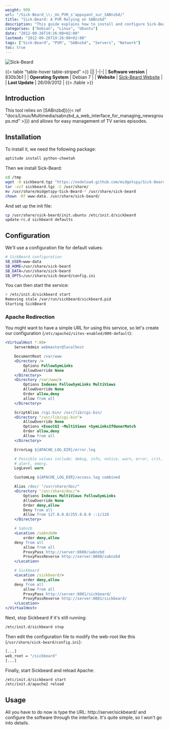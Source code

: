 ```yaml
---
weight: 999
url: "/Sick-Beard_\\:_Un_PVR_s'appuyant_sur_SABnzbd/"
title: "Sick-Beard: A PVR Relying on SABnzbd"
description: "This guide explains how to install and configure Sick-Beard, a PVR tool that works with SABnzbd to easily manage TV series episodes on Debian systems."
categories: ["Debian", "Linux", "Ubuntu"]
date: "2012-09-26T19:26:00+02:00"
lastmod: "2012-09-26T19:26:00+02:00"
tags: ["Sick-Beard", "PVR", "SABnzbd", "Servers", "Network"]
toc: true
---
```


![Sick-Beard](/images/sick-beard-logo.avif)

{{< table "table-hover table-striped" >}}
|||
|-|-|
| **Software version** | 830b3b1 |
| **Operating System** | Debian 7 |
| **Website** | [Sick-Beard Website](https://sickbeard.com) |
| **Last Update** | 26/09/2012 |
{{< /table >}}

## Introduction

This tool relies on [SABnzbd]({{< ref "docs/Linux/Multimedia/sabnzbd_a_web_interface_for_managing_newsgroups.md" >}}) and allows for easy management of TV series episodes.

## Installation

To install it, we need the following package:

```bash
aptitude install python-cheetah
```

Then we install Sick-Beard:

```bash
cd /tmp
wget -O sickbeard.tgz "https://nodeload.github.com/midgetspy/Sick-Beard/tarball/master"
tar -xzf sickbeard.tgz -C /usr/share/
mv /usr/share/midgetspy-Sick-Beard-* /usr/share/sick-beard
chown -Rf www-data. /usr/share/sick-beard/
```

And set up the init file:

```bash
cp /usr/share/sick-beard/init.ubuntu /etc/init.d/sickbeard
update-rc.d sickbeard defaults
```

## Configuration

We'll use a configuration file for default values:

```bash
# SickBeard configuration
SB_USER=www-data
SB_HOME=/usr/share/sick-beard
SB_DATA=/usr/share/sick-beard
SB_OPTS=/usr/share/sick-beard/config.ini
```

You can then start the service:

```bash
> /etc/init.d/sickbeard start
Removing stale /var/run/sickbeard/sickbeard.pid
Starting SickBeard
```

### Apache Redirection

You might want to have a simple URL for using this service, so let's create our configuration (`/etc/apache2/sites-enabled/000-default`):

```apache {linenos=table,hl_lines=["50-57"]}
<VirtualHost *:80>
	ServerAdmin webmaster@localhost

	DocumentRoot /var/www
	<Directory />
		Options FollowSymLinks
		AllowOverride None
	</Directory>
	<Directory /var/www/>
		Options Indexes FollowSymLinks MultiViews
		AllowOverride None
		Order allow,deny
		allow from all
	</Directory>

	ScriptAlias /cgi-bin/ /usr/lib/cgi-bin/
	<Directory "/usr/lib/cgi-bin">
		AllowOverride None
		Options +ExecCGI -MultiViews +SymLinksIfOwnerMatch
		Order allow,deny
		Allow from all
	</Directory>

	ErrorLog ${APACHE_LOG_DIR}/error.log

	# Possible values include: debug, info, notice, warn, error, crit,
	# alert, emerg.
	LogLevel warn

	CustomLog ${APACHE_LOG_DIR}/access.log combined

    Alias /doc/ "/usr/share/doc/"
    <Directory "/usr/share/doc/">
        Options Indexes MultiViews FollowSymLinks
        AllowOverride None
        Order deny,allow
        Deny from all
        Allow from 127.0.0.0/255.0.0.0 ::1/128
    </Directory>

    # Sabnzb
    <Location /sabnzbd>
    	order deny,allow
   	deny from all
    	allow from all
    	ProxyPass http://server:8080/sabnzbd
    	ProxyPassReverse http://server:8080/sabnzbd
    </Location>

    # Sickbeard
    <Location /sickbeard/>
    	order deny,allow
   	deny from all
    	allow from all
    	ProxyPass http://server:8081/sickbeard/
    	ProxyPassReverse http://server:8081/sickbeard/
    </Location>
</VirtualHost>
```

Next, stop Sickbeard if it's still running:

```bash
/etc/init.d/sickbeard stop
```

Then edit the configuration file to modify the web-root like this (`/usr/share/sick-beard/config.ini`):

```bash
[...]
web_root = "/sickbeard"
[...]
```

Finally, start Sickbeard and reload Apache:

```bash
/etc/init.d/sickbeard start
/etc/init.d/apache2 reload
```

## Usage

All you have to do now is type the URL: http://server/sickbeard/ and configure the software through the interface. It's quite simple, so I won't go into details.
